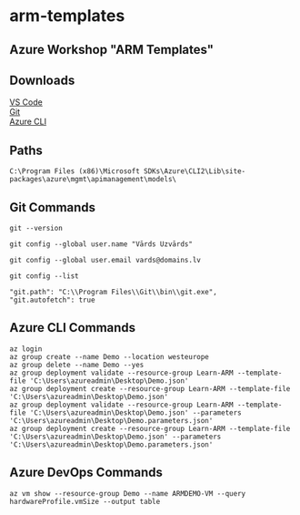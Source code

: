 # arm-templates
Azure Workshop "ARM Templates"
---------------

Downloads
---------------
[VS Code](https://aka.ms/win32-x64-user-stable)\
[Git](https://github.com/git-for-windows/git/releases/download/v2.23.0.windows.1/Git-2.23.0-64-bit.exe)\
[Azure CLI](https://aka.ms/installazurecliwindows)

Paths
---------------
```
C:\Program Files (x86)\Microsoft SDKs\Azure\CLI2\Lib\site-packages\azure\mgmt\apimanagement\models\
```

Git Commands
---------------
```
git --version
```
```
git config --global user.name "Vārds Uzvārds"
```
```
git config --global user.email vards@domains.lv
```
```
git config --list
```
```
"git.path": "C:\\Program Files\\Git\\bin\\git.exe",
"git.autofetch": true
```

Azure CLI Commands
---------------
```
az login
az group create --name Demo --location westeurope
az group delete --name Demo --yes
az group deployment validate --resource-group Learn-ARM --template-file 'C:\Users\azureadmin\Desktop\Demo.json'
az group deployment create --resource-group Learn-ARM --template-file 'C:\Users\azureadmin\Desktop\Demo.json'
az group deployment validate --resource-group Learn-ARM --template-file 'C:\Users\azureadmin\Desktop\Demo.json' --parameters 'C:\Users\azureadmin\Desktop\Demo.parameters.json'
az group deployment create --resource-group Learn-ARM --template-file 'C:\Users\azureadmin\Desktop\Demo.json' --parameters 'C:\Users\azureadmin\Desktop\Demo.parameters.json'
```

Azure DevOps Commands
---------------
```
az vm show --resource-group Demo --name ARMDEMO-VM --query hardwareProfile.vmSize --output table
```